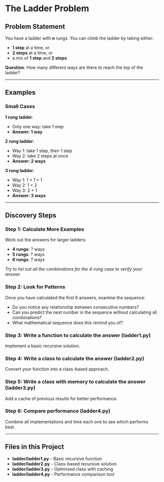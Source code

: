 <!--
readme.md - Ladder problem: basic recursion
Author: Jason (jasonftl) - 25th July 2025
https://github.com/jasonftl/learning
-->

# The Ladder Problem

## Problem Statement
You have a ladder with **n** rungs. You can climb the ladder by taking either:
- **1 step** at a time, or
- **2 steps** at a time, or
- a mix of **1 step** and **2 steps**

**Question**: How many different ways are there to reach the top of the ladder?

---

## Examples

### Small Cases
**1 rung ladder**:
- Only one way: take 1 step
- **Answer: 1 way**

**2 rung ladder**:
- Way 1: take 1 step, then 1 step
- Way 2: take 2 steps at once
- **Answer: 2 ways**

**3 rung ladder**:
- Way 1: 1 + 1 + 1
- Way 2: 1 + 2
- Way 3: 2 + 1
- **Answer: 3 ways**

---

## Discovery Steps

### Step 1: Calculate More Examples
Work out the answers for larger ladders:
- **4 rungs**: ? ways
- **5 rungs**: ? ways  
- **6 rungs**: ? ways

*Try to list out all the combinations for the 4-rung case to verify your answer.*

### Step 2: Look for Patterns
Once you have calculated the first 6 answers, examine the sequence:
- Do you notice any relationship between consecutive numbers?
- Can you predict the next number in the sequence without calculating all combinations?
- What mathematical sequence does this remind you of?

### Step 3: Write a function to calculate the answer (ladder1.py)
Implement a basic recursive solution.

### Step 4: Write a class to calculate the answer (ladder2.py)
Convert your function into a class-based approach.

### Step 5: Write a class with memory to calculate the answer (ladder3.py)
Add a cache of previous results for better performance.

### Step 6: Compare performance (ladder4.py)
Combine all implementations and time each one to see which performs best.

---

## Files in this Project
- **ladder/ladder1.py** - Basic recursive function
- **ladder/ladder2.py** - Class-based recursive solution
- **ladder/ladder3.py** - Optimised class with caching
- **ladder/ladder4.py** - Performance comparison tool